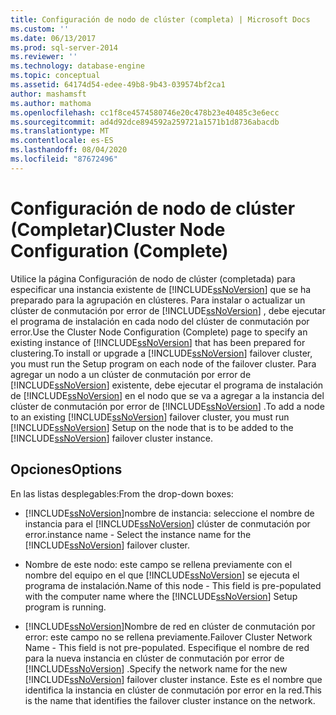```yaml
---
title: Configuración de nodo de clúster (completa) | Microsoft Docs
ms.custom: ''
ms.date: 06/13/2017
ms.prod: sql-server-2014
ms.reviewer: ''
ms.technology: database-engine
ms.topic: conceptual
ms.assetid: 64174d54-edee-49b8-9b43-039574bf2ca1
author: mashamsft
ms.author: mathoma
ms.openlocfilehash: cc1f8ce4574580746e20c478b23e40485c3e6ecc
ms.sourcegitcommit: ad4d92dce894592a259721a1571b1d8736abacdb
ms.translationtype: MT
ms.contentlocale: es-ES
ms.lasthandoff: 08/04/2020
ms.locfileid: "87672496"
---
```

# <a name="cluster-node-configuration-complete"></a><span data-ttu-id="94392-102">Configuración de nodo de clúster (Completar)</span><span class="sxs-lookup"><span data-stu-id="94392-102">Cluster Node Configuration (Complete)</span></span>
  <span data-ttu-id="94392-103">Utilice la página Configuración de nodo de clúster (completada) para especificar una instancia existente de [!INCLUDE[ssNoVersion](../../includes/ssnoversion-md.md)] que se ha preparado para la agrupación en clústeres. Para instalar o actualizar un clúster de conmutación por error de [!INCLUDE[ssNoVersion](../../includes/ssnoversion-md.md)] , debe ejecutar el programa de instalación en cada nodo del clúster de conmutación por error.</span><span class="sxs-lookup"><span data-stu-id="94392-103">Use the Cluster Node Configuration (Complete) page to specify an existing instance of [!INCLUDE[ssNoVersion](../../includes/ssnoversion-md.md)] that has been prepared for clustering.To install or upgrade a [!INCLUDE[ssNoVersion](../../includes/ssnoversion-md.md)] failover cluster, you must run the Setup program on each node of the failover cluster.</span></span> <span data-ttu-id="94392-104">Para agregar un nodo a un clúster de conmutación por error de [!INCLUDE[ssNoVersion](../../includes/ssnoversion-md.md)] existente, debe ejecutar el programa de instalación de [!INCLUDE[ssNoVersion](../../includes/ssnoversion-md.md)] en el nodo que se va a agregar a la instancia del clúster de conmutación por error de [!INCLUDE[ssNoVersion](../../includes/ssnoversion-md.md)] .</span><span class="sxs-lookup"><span data-stu-id="94392-104">To add a node to an existing [!INCLUDE[ssNoVersion](../../includes/ssnoversion-md.md)] failover cluster, you must run [!INCLUDE[ssNoVersion](../../includes/ssnoversion-md.md)] Setup on the node that is to be added to the [!INCLUDE[ssNoVersion](../../includes/ssnoversion-md.md)] failover cluster instance.</span></span>  
  
## <a name="options"></a><span data-ttu-id="94392-105">Opciones</span><span class="sxs-lookup"><span data-stu-id="94392-105">Options</span></span>  
 <span data-ttu-id="94392-106">En las listas desplegables:</span><span class="sxs-lookup"><span data-stu-id="94392-106">From the drop-down boxes:</span></span>  
  
-   [!INCLUDE[ssNoVersion](../../includes/ssnoversion-md.md)]<span data-ttu-id="94392-107">nombre de instancia: seleccione el nombre de instancia para el [!INCLUDE[ssNoVersion](../../includes/ssnoversion-md.md)] clúster de conmutación por error.</span><span class="sxs-lookup"><span data-stu-id="94392-107">instance name - Select the instance name for the [!INCLUDE[ssNoVersion](../../includes/ssnoversion-md.md)] failover cluster.</span></span>  
  
-   <span data-ttu-id="94392-108">Nombre de este nodo: este campo se rellena previamente con el nombre del equipo en el que [!INCLUDE[ssNoVersion](../../includes/ssnoversion-md.md)] se ejecuta el programa de instalación.</span><span class="sxs-lookup"><span data-stu-id="94392-108">Name of this node - This field is pre-populated with the computer name where the [!INCLUDE[ssNoVersion](../../includes/ssnoversion-md.md)] Setup program is running.</span></span>  
  
-   [!INCLUDE[ssNoVersion](../../includes/ssnoversion-md.md)]<span data-ttu-id="94392-109">Nombre de red en clúster de conmutación por error: este campo no se rellena previamente.</span><span class="sxs-lookup"><span data-stu-id="94392-109">Failover Cluster Network Name - This field is not pre-populated.</span></span> <span data-ttu-id="94392-110">Especifique el nombre de red para la nueva instancia en clúster de conmutación por error de [!INCLUDE[ssNoVersion](../../includes/ssnoversion-md.md)] .</span><span class="sxs-lookup"><span data-stu-id="94392-110">Specify the network name for the new [!INCLUDE[ssNoVersion](../../includes/ssnoversion-md.md)] failover cluster instance.</span></span> <span data-ttu-id="94392-111">Este es el nombre que identifica la instancia en clúster de conmutación por error en la red.</span><span class="sxs-lookup"><span data-stu-id="94392-111">This is the name that identifies the failover cluster instance on the network.</span></span>  
  
  
